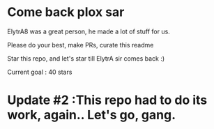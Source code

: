 #  Come back plox sar #

ElytrA8 was a great person, he made a lot of stuff for us.

Please do your best, make PRs, curate this readme

Star this repo, and let's star till ElytrA sir comes back :)

Current goal : 40 stars


# Update #2 :This repo had to do its work, again.. Let's go, gang. #
